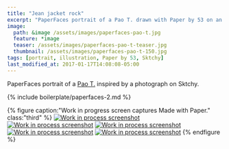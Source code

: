 ```yaml
---
title: "Jean jacket rock"
excerpt: "PaperFaces portrait of a Pao T. drawn with Paper by 53 on an iPad."
image: 
  path: &image /assets/images/paperfaces-pao-t.jpg 
  feature: *image
  teaser: /assets/images/paperfaces-pao-t-teaser.jpg
  thumbnail: /assets/images/paperfaces-pao-t-150.jpg
tags: [portrait, illustration, Paper by 53, Sktchy]
last_modified_at: 2017-01-17T14:08:08-05:00
---
```


PaperFaces portrait of a [Pao T.](http://sktchy.com/LWk59H) inspired by a photograph on Sktchy.

{% include boilerplate/paperfaces-2.md %}

{% figure caption:"Work in progress screen captures Made with Paper." class:"third" %}
[![Work in process screenshot](/assets/images/paperfaces-pao-t-process-1-600.jpg)](/assets/images/paperfaces-pao-t-process-1-lg.jpg)
[![Work in process screenshot](/assets/images/paperfaces-pao-t-process-2-600.jpg)](/assets/images/paperfaces-pao-t-process-2-lg.jpg)
[![Work in process screenshot](/assets/images/paperfaces-pao-t-process-3-600.jpg)](/assets/images/paperfaces-pao-t-process-3-lg.jpg)
[![Work in process screenshot](/assets/images/paperfaces-pao-t-process-4-600.jpg)](/assets/images/paperfaces-pao-t-process-4-lg.jpg)
[![Work in process screenshot](/assets/images/paperfaces-pao-t-process-5-600.jpg)](/assets/images/paperfaces-pao-t-process-5-lg.jpg)
{% endfigure %}
